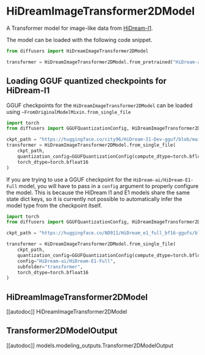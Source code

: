 <!-- Copyright 2024 The HuggingFace Team. All rights reserved.

Licensed under the Apache License, Version 2.0 (the "License"); you may not use this file except in compliance with
the License. You may obtain a copy of the License at

http://www.apache.org/licenses/LICENSE-2.0

Unless required by applicable law or agreed to in writing, software distributed under the License is distributed on
an "AS IS" BASIS, WITHOUT WARRANTIES OR CONDITIONS OF ANY KIND, either express or implied. See the License for the
specific language governing permissions and limitations under the License. -->

# HiDreamImageTransformer2DModel

A Transformer model for image-like data from [HiDream-I1](https://huggingface.co/HiDream-ai).

The model can be loaded with the following code snippet.

```python
from diffusers import HiDreamImageTransformer2DModel

transformer = HiDreamImageTransformer2DModel.from_pretrained("HiDream-ai/HiDream-I1-Full", subfolder="transformer", torch_dtype=torch.bfloat16)
```

## Loading GGUF quantized checkpoints for HiDream-I1

GGUF checkpoints for the `HiDreamImageTransformer2DModel` can  be loaded using `~FromOriginalModelMixin.from_single_file`

```python
import torch
from diffusers import GGUFQuantizationConfig, HiDreamImageTransformer2DModel

ckpt_path = "https://huggingface.co/city96/HiDream-I1-Dev-gguf/blob/main/hidream-i1-dev-Q2_K.gguf"
transformer = HiDreamImageTransformer2DModel.from_single_file(
    ckpt_path,
    quantization_config=GGUFQuantizationConfig(compute_dtype=torch.bfloat16),
    torch_dtype=torch.bfloat16
)
```

If you are trying to use a GGUF checkpoint for the `HiDream-ai/HiDream-E1-Full` model, you will have to pass in a `config` argument to properly configure the model. This is because the HiDream I1 and E1 models share the same state dict keys, so it is currently not possible to automatically infer the model type from the checkpoint itself.

```python
import torch
from diffusers import GGUFQuantizationConfig, HiDreamImageTransformer2DModel

ckpt_path = "https://huggingface.co/ND911/HiDream_e1_full_bf16-ggufs/blob/main/hidream_e1_full_bf16-Q2_K.gguf"

transformer = HiDreamImageTransformer2DModel.from_single_file(
    ckpt_path,
    quantization_config=GGUFQuantizationConfig(compute_dtype=torch.bfloat16),
    config="HiDream-ai/HiDream-E1-Full",
    subfolder="transformer",
    torch_dtype=torch.bfloat16
)
```


## HiDreamImageTransformer2DModel

[[autodoc]] HiDreamImageTransformer2DModel

## Transformer2DModelOutput

[[autodoc]] models.modeling_outputs.Transformer2DModelOutput
